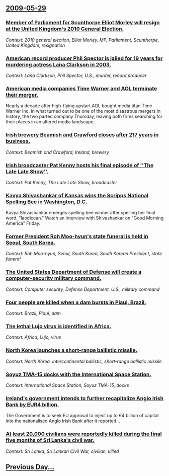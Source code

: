 ## [2009-05-29](/news/2009/05/29/index.md)

### [ Member of Parliament for Scunthorpe Elliot Morley will resign at the United Kingdom's 2010 General Election. ](/news/2009/05/29/member-of-parliament-for-scunthorpe-elliot-morley-will-resign-at-the-united-kingdom-s-2010-general-election.md)
_Context: 2010 general election, Elliot Morley, MP, Parliament, Scunthorpe, United Kingdom, resignation_

### [ American record producer Phil Spector is jailed for 19 years for murdering actress Lana Clarkson in 2003. ](/news/2009/05/29/american-record-producer-phil-spector-is-jailed-for-19-years-for-murdering-actress-lana-clarkson-in-2003.md)
_Context: Lana Clarkson, Phil Spector, U.S., murder, record producer_

### [ American media companies Time Warner and AOL terminate their merger. ](/news/2009/05/29/american-media-companies-time-warner-and-aol-terminate-their-merger.md)
Nearly a decade after high-flying upstart AOL bought media titan Time Warner Inc. in what turned out to be one of the most disastrous mergers in history, the two parted company Thursday, leaving both firms searching for their places in an altered media landscape.

### [ Irish brewery Beamish and Crawford closes after 217 years in business. ](/news/2009/05/29/irish-brewery-beamish-and-crawford-closes-after-217-years-in-business.md)
_Context: Beamish and Crawford, Ireland, brewery_

### [ Irish broadcaster Pat Kenny hosts his final episode of ''The Late Late Show''. ](/news/2009/05/29/irish-broadcaster-pat-kenny-hosts-his-final-episode-of-the-late-late-show.md)
_Context: Pat Kenny, The Late Late Show, broadcaster_

### [ Kavya Shivashankar of Kansas wins the Scripps National Spelling Bee in Washington, D.C.  ](/news/2009/05/29/kavya-shivashankar-of-kansas-wins-the-scripps-national-spelling-bee-in-washington-d-c.md)
Kavya Shivashankar emerges spelling bee winner after spelling her final word, &quot;laodicean.&quot; Watch an interview with Shivashankar on &quot;Good Morning America&quot; Friday.

### [ Former President Roh Moo-hyun's state funeral is held in Seoul, South Korea. ](/news/2009/05/29/former-president-roh-moo-hyun-s-state-funeral-is-held-in-seoul-south-korea.md)
_Context: Roh Moo-hyun, Seoul, South Korea, South Korean President, state funeral_

### [ The United States Department of Defense will create a computer-security military command. ](/news/2009/05/29/the-united-states-department-of-defense-will-create-a-computer-security-military-command.md)
_Context: Computer security, Defense Department, U.S., military command_

### [ Four people are killed when a dam bursts in Piaui, Brazil. ](/news/2009/05/29/four-people-are-killed-when-a-dam-bursts-in-piaua-brazil.md)
_Context: Brazil, Piaui, dam_

### [ The lethal Lujo virus is identified in Africa. ](/news/2009/05/29/the-lethal-lujo-virus-is-identified-in-africa.md)
_Context: Africa, Lujo, virus_

### [ North Korea launches a short-range ballistic missile. ](/news/2009/05/29/north-korea-launches-a-short-range-ballistic-missile.md)
_Context: North Korea, intercontinental ballistic, short-range ballistic missile_

### [ Soyuz TMA-15 docks with the International Space Station.  ](/news/2009/05/29/soyuz-tma-15-docks-with-the-international-space-station.md)
_Context: International Space Station, Soyuz TMA-15, docks_

### [ Ireland's government intends to further recapitalize Anglo Irish Bank by EUR4 billion.  ](/news/2009/05/29/ireland-s-government-intends-to-further-recapitalize-anglo-irish-bank-by-a-4-billion.md)
The Government is to seek EU approval to inject up to &euro;4 billion of capital into the nationalised Anglo Irish Bank after it reported&hellip;

### [ At least 20,000 civilians were reportedly killed during the final five months of Sri Lanka's civil war.  ](/news/2009/05/29/at-least-20-000-civilians-were-reportedly-killed-during-the-final-five-months-of-sri-lanka-s-civil-war.md)
_Context: Sri Lanka, Sri Lankan Civil War, civilian, killed_

## [Previous Day...](/news/2009/05/28/index.md)

